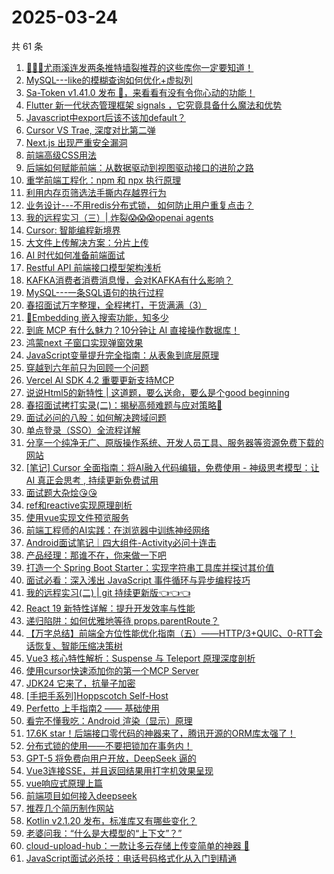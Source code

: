 # 2025-03-24

共 61 条

<!-- BEGIN JUEJIN -->
<!-- 最后更新时间 2025-03-24 11:00:50 +0800 -->
1. [🚀🚀🚀尤雨溪连发两条推特墙裂推荐的这些库你一定要知道！](https://juejin.cn/post/7484131071569772595)
1. [MySQL---like的模糊查询如何优化+虚拟列](https://juejin.cn/post/7484146964478574643)
1. [Sa-Token v1.41.0 发布 🚀，来看看有没有令你心动的功能！](https://juejin.cn/post/7484191942358499368)
1. [Flutter 新一代状态管理框架 signals ，它究竟具备什么魔法和优势](https://juejin.cn/post/7484589584719626279)
1. [Javascript中export后该不该加default？](https://juejin.cn/post/7483764202710138906)
1. [Cursor VS Trae, 深度对比第二弹](https://juejin.cn/post/7483883457551040553)
1. [Next.js 出现严重安全漏洞](https://juejin.cn/post/7484258299488960562)
1. [前端高级CSS用法](https://juejin.cn/post/7484470326081503267)
1. [后端如何赋能前端：从数据驱动到视图驱动接口的进阶之路](https://juejin.cn/post/7483802155062935592)
1. [重学前端工程化：npm 和 npx 执行原理](https://juejin.cn/post/7483390393415024692)
1. [利用内存页筛选法手撕内存越界行为](https://juejin.cn/post/7484023895269326886)
1. [业务设计---不用redis分布式锁， 如何防止用户重复点击？](https://juejin.cn/post/7484262318723203112)
1. [我的远程实习（三）| 炸裂😱😱😱openai agents](https://juejin.cn/post/7484146964479475763)
1. [Cursor: 智能编程新境界](https://juejin.cn/post/7484023895252877339)
1. [大文件上传解决方案：分片上传](https://juejin.cn/post/7483709254849544233)
1. [AI 时代如何准备前端面试](https://juejin.cn/post/7484626841592987683)
1. [Restful API 前端接口模型架构浅析](https://juejin.cn/post/7483736218191167540)
1. [KAFKA消费者消费消息慢，会对KAFKA有什么影响？](https://juejin.cn/post/7484148683438145571)
1. [MySQL---一条SQL语句的执行过程](https://juejin.cn/post/7484079795494125594)
1. [春招面试万字整理，全程拷打，干货满满（3）](https://juejin.cn/post/7484589584719233063)
1. [🤔Embedding 嵌入搜索功能，知多少](https://juejin.cn/post/7484249031902085183)
1. [到底 MCP 有什么魅力？10分钟让 AI 直接操作数据库！](https://juejin.cn/post/7483790173642440741)
1. [鸿蒙next 子窗口实现弹窗效果](https://juejin.cn/post/7484023895269802022)
1. [JavaScript变量提升完全指南：从表象到底层原理](https://juejin.cn/post/7484131071570083891)
1. [穿越到六年前只为回顾一个问题](https://juejin.cn/post/7483701212555460617)
1. [Vercel AI SDK 4.2 重要更新支持MCP](https://juejin.cn/post/7484078291248594980)
1. [说说Html5的新特性  |  这道题，要么送命，要么是个good beginning](https://juejin.cn/post/7484088857283854347)
1. [春招面试拷打实录(二)：揭秘高频难题与应对策略🧐](https://juejin.cn/post/7484468071991083035)
1. [面试必问的八股：如何解决跨域问题](https://juejin.cn/post/7484164591040921636)
1. [单点登录（SSO）全流程详解](https://juejin.cn/post/7483708438683287587)
1. [分享一个纯净无广、原版操作系统、开发人员工具、服务器等资源免费下载的网站](https://juejin.cn/post/7484079795493830682)
1. [[笔记] Cursor 全面指南：将AI融入代码编辑，免费使用 - 神级思考模型：让 AI 真正会思考 , 持续更新免费试用](https://juejin.cn/post/7483900235289264143)
1. [面试题大杂烩😘😘](https://juejin.cn/post/7484292626260328489)
1. [ref和reactive实现原理剖析](https://juejin.cn/post/7484223278233681939)
1. [使用vue实现文件预览服务](https://juejin.cn/post/7484202778538065959)
1. [前端工程师的AI实践：在浏览器中训练神经网络](https://juejin.cn/post/7483865391115911205)
1. [Android面试笔记｜四大组件-Activity必问十连击](https://juejin.cn/post/7483806479859777536)
1. [产品经理：那谁不在，你来做一下吧](https://juejin.cn/post/7483763157166718991)
1. [打造一个 Spring Boot Starter：实现字符串工具库并探讨其价值](https://juejin.cn/post/7483857573872631858)
1. [面试必看：深入浅出 JavaScript 事件循环与异步编程技巧](https://juejin.cn/post/7484521465200132122)
1. [我的远程实习(二) | git 持续更新版👈👈👈](https://juejin.cn/post/7484088857283837963)
1. [React 19 新特性详解：提升开发效率与性能](https://juejin.cn/post/7483802155061706792)
1. [递归陷阱：如何优雅地等待 props.parentRoute？](https://juejin.cn/post/7483501805077266495)
1. [【万字总结】前端全方位性能优化指南（五）——HTTP/3+QUIC、0-RTT会话恢复、智能压缩决策树](https://juejin.cn/post/7483817491441909786)
1. [Vue3 核心特性解析：Suspense 与 Teleport 原理深度剖析](https://juejin.cn/post/7484454543351595042)
1. [使用cursor快速添加你的第一个MCP Server](https://juejin.cn/post/7483748701845536820)
1. [JDK24 它来了，抗量子加密](https://juejin.cn/post/7484258299488223282)
1. [[手把手系列]Hoppscotch Self-Host](https://juejin.cn/post/7484127823176728610)
1. [Perfetto 上手指南2 —— 基础使用](https://juejin.cn/post/7483748701845995572)
1. [看完不懂我吃：Android 渲染（显示）原理](https://juejin.cn/post/7484470326080929827)
1. [17.6K star！后端接口零代码的神器来了，腾讯开源的ORM库太强了！](https://juejin.cn/post/7483802155063050280)
1. [分布式锁的使用——不要把锁加在事务内！](https://juejin.cn/post/7484023895268278310)
1. [GPT-5 将免费向用户开放，DeepSeek 逼的](https://juejin.cn/post/7484083121999544374)
1. [Vue3连接SSE，并且返回结果用打字机效果呈现](https://juejin.cn/post/7483817491443384346)
1. [vue响应式原理上篇](https://juejin.cn/post/7483667069294526475)
1. [前端项目如何接入deepseek](https://juejin.cn/post/7483707213233913907)
1. [推荐几个简历制作网站](https://juejin.cn/post/7484023895252156443)
1. [Kotlin v2.1.20 发布，标准库又有哪些变化？](https://juejin.cn/post/7483687583488409636)
1. [老婆问我：“什么是大模型的“上下文”？”](https://juejin.cn/post/7483790173642506277)
1. [cloud-upload-hub：一款让多云存储上传变简单的神器 🚀](https://juejin.cn/post/7483763157165490191)
1. [JavaScript面试必杀技：电话号码格式化从入门到精通](https://juejin.cn/post/7484127823176187938)
<!-- END JUEJIN -->
